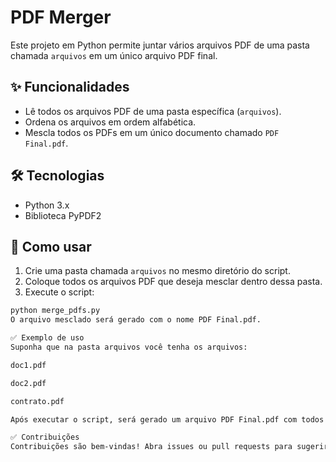# PDF Merger

Este projeto em Python permite juntar vários arquivos PDF de uma pasta chamada `arquivos` em um único arquivo PDF final.

## ✨ Funcionalidades

- Lê todos os arquivos PDF de uma pasta específica (`arquivos`).
- Ordena os arquivos em ordem alfabética.
- Mescla todos os PDFs em um único documento chamado `PDF Final.pdf`.

## 🛠️ Tecnologias

- Python 3.x
- Biblioteca PyPDF2

## 🚀 Como usar

1. Crie uma pasta chamada `arquivos` no mesmo diretório do script.
2. Coloque todos os arquivos PDF que deseja mesclar dentro dessa pasta.
3. Execute o script:

```bash
python merge_pdfs.py
O arquivo mesclado será gerado com o nome PDF Final.pdf.

✅ Exemplo de uso
Suponha que na pasta arquivos você tenha os arquivos:

doc1.pdf

doc2.pdf

contrato.pdf

Após executar o script, será gerado um arquivo PDF Final.pdf com todos os documentos mesclados na ordem alfabética.

✅ Contribuições
Contribuições são bem-vindas! Abra issues ou pull requests para sugerir melhorias.
